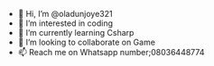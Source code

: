 - 👋 Hi, I’m @oladunjoye321
- 👀 I’m interested in coding
- 🌱 I’m currently learning Csharp
- 💞️ I’m looking to collaborate on Game
- 📫 Reach me on Whatsapp number;08036448774

<!---
oladunjoye321/oladunjoye321 is a ✨ special ✨ repository because its `README.md` (this file) appears on your GitHub profile.
You can click the Preview link to take a look at your changes.
--->


